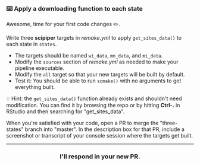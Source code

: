 ### :keyboard: Apply a downloading function to each state

Awesome, time for your first code changes :pencil2:.

Write three **scipiper** targets in *remake.yml* to apply `get_sites_data()` to each state in `states`.
* The targets should be named `wi_data`, `mn_data`, and `mi_data`.
* Modify the `sources` section of *remake.yml* as needed to make your pipeline executable.
* Modify the `all` target so that your new targets will be built by default.
* Test it: You should be able to run `scmake()` with no arguments to get everything built.

:bulb: Hint: the `get_sites_data()` function already exists and shouldn't need modification. You can find it by browsing the repo or by hitting **Ctrl-.** in RStudio and then searching for "get_sites_data".

When you're satisfied with your code, open a PR to merge the "three-states" branch into "master". In the description box for that PR, include a screenshot or transcript of your console session where the targets get built.

<hr><h3 align="center">I'll respond in your new PR.</h3>
